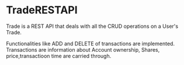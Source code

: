 # TradeRESTAPI
Trade is a REST API that deals with all the CRUD operations on a User's Trade.

Functionalities like ADD and DELETE of transactions are implemented.
Transactions are information about Account ownership, Shares, price,transactioon time are carried through.
